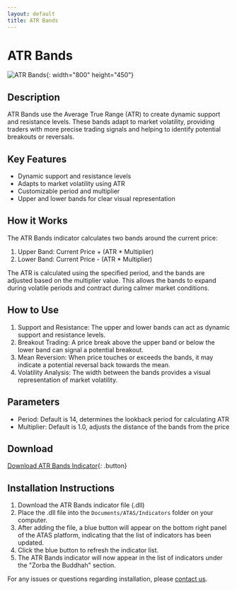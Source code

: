 ```yaml
---
layout: default
title: ATR Bands
---
```


# ATR Bands

![ATR Bands](../assets/image/atr-bands-large.png){: width="800" height="450"}

## Description

ATR Bands use the Average True Range (ATR) to create dynamic support and resistance levels. These bands adapt to market volatility, providing traders with more precise trading signals and helping to identify potential breakouts or reversals.

## Key Features

- Dynamic support and resistance levels
- Adapts to market volatility using ATR
- Customizable period and multiplier
- Upper and lower bands for clear visual representation

## How it Works

The ATR Bands indicator calculates two bands around the current price:

1. Upper Band: Current Price + (ATR * Multiplier)
2. Lower Band: Current Price - (ATR * Multiplier)

The ATR is calculated using the specified period, and the bands are adjusted based on the multiplier value. This allows the bands to expand during volatile periods and contract during calmer market conditions.

## How to Use

1. Support and Resistance: The upper and lower bands can act as dynamic support and resistance levels.
2. Breakout Trading: A price break above the upper band or below the lower band can signal a potential breakout.
3. Mean Reversion: When price touches or exceeds the bands, it may indicate a potential reversal back towards the mean.
4. Volatility Analysis: The width between the bands provides a visual representation of market volatility.

## Parameters

- Period: Default is 14, determines the lookback period for calculating ATR
- Multiplier: Default is 1.0, adjusts the distance of the bands from the price

## Download

[Download ATR Bands Indicator](../downloads/atr-bands-indicator.dll){: .button}

## Installation Instructions

1. Download the ATR Bands indicator file (.dll)
2. Place the .dll file into the `Documents/ATAS/Indicators` folder on your computer.
3. After adding the file, a blue button will appear on the bottom right panel of the ATAS platform, indicating that the list of indicators has been updated.
4. Click the blue button to refresh the indicator list.
5. The ATR Bands indicator will now appear in the list of indicators under the "Zorba the Buddhah" section.

For any issues or questions regarding installation, please [contact us](mailto:zorba.the.buddhah@gmail.com).
